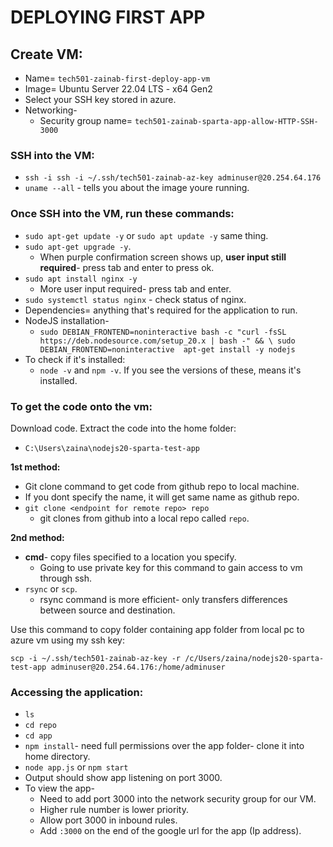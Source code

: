 
# DEPLOYING FIRST APP

## Create VM:
  - Name= `tech501-zainab-first-deploy-app-vm`
  - Image= Ubuntu Server 22.04 LTS - x64 Gen2
  - Select your SSH key stored in azure.
  - Networking- 
    - Security group name=  `tech501-zainab-sparta-app-allow-HTTP-SSH-3000`

### SSH into the VM:
  - `ssh -i ssh -i ~/.ssh/tech501-zainab-az-key adminuser@20.254.64.176`
  - `uname --all` - tells you about the image youre running.

### Once SSH into the VM, run these commands:
  - `sudo apt-get update -y` or `sudo apt update -y` same thing.
  - `sudo apt-get upgrade -y`.
    - When purple confirmation screen shows up, **user input still required**- press tab and enter to press ok.
  - `sudo apt install nginx -y`
    - More user input required- press tab and enter.
  - `sudo systemctl status nginx` - check status of nginx.
  - Dependencies= anything that's required for the application to run. 
  - NodeJS installation-
    - `sudo DEBIAN_FRONTEND=noninteractive bash -c "curl -fsSL https://deb.nodesource.com/setup_20.x | bash -" && \
    sudo DEBIAN_FRONTEND=noninteractive 
    apt-get install -y nodejs`
  - To check if it's installed:
    - `node -v` and `npm -v`. If you see the versions of these, means it's installed. 
  

  ### To get the code onto the vm:

Download code. Extract the code into the home folder:
- `C:\Users\zaina\nodejs20-sparta-test-app`

**1st method:**
- Git clone command to get code from github repo to local machine.
- If you dont specify the name, it will get same name as github repo.
- `git clone <endpoint for remote repo> repo` 
  - git clones from github into a local repo called `repo`.
  
**2nd method:**
  - **cmd**- copy files specified to a location you specify.
    - Going to use private key for this command to gain access to vm through ssh.
  - `rsync` or `scp`.
    - rsync command is more efficient- only transfers differences between source and destination. 
  
Use this command to copy folder containing app folder from local pc to azure vm using my ssh key:

`scp -i ~/.ssh/tech501-zainab-az-key -r /c/Users/zaina/nodejs20-sparta-test-app adminuser@20.254.64.176:/home/adminuser`



  ### Accessing the application:

  - `ls` 
  - `cd repo` 
  - `cd app`
  - `npm install`- need full permissions over the app folder- clone it into home directory.
  - `node app.js` or `npm start`
  - Output should show app listening on port 3000.
  - To view the app- 
    - Need to add port 3000 into the network security group for our VM.
    - Higher rule number is lower priority.
    - Allow port 3000 in inbound rules.
    - Add `:3000` on the end of the google url for the app (Ip address).
